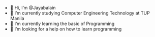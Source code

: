 - 👋 Hi, I’m @Jayabalain
- 👀 I’m currently studying Computer Engineering Technology at TUP Manila
- 🌱 I’m currently learning the basic of Programming
- 💞️ I’m looking for a help on how to learn programming
  

<!---
Jayabalain/Jayabalain is a ✨ special ✨ repository because its `README.md` (this file) appears on your GitHub profile.
You can click the Preview link to take a look at your changes.
--->
